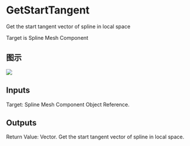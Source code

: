 # GetStartTangent

Get the start tangent vector of spline in local space

Target is Spline Mesh Component

## 图示

![]($-20221218-21015190.png)

## Inputs

Target: Spline Mesh Component Object Reference.  

## Outputs

Return Value: Vector. Get the start tangent vector of spline in local space.

